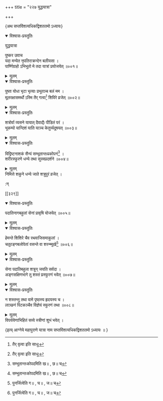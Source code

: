 +++
title = "२२७ युद्धयात्रा"

+++

\{अथ सप्तविंशत्यधिकद्विशततमो ऽध्यायः\}


<details open><summary>विश्वास-प्रस्तुतिः</summary>

युद्धयात्रा  
    
पुष्कर उवाच  
यदा मन्येत नृपतिराक्रन्देन बलीयसा ।  
पार्ष्णिग्राहो ऽभिभूतो मे तदा यात्रां प्रयोजयेत्   ॥००१॥
</details>

<details><summary>मूलम्</summary>

युद्धयात्रा  
    
पुष्कर उवाच  
यदा मन्येत नृपतिराक्रन्देन बलीयसा ।  
पार्ष्णिग्राहो ऽभिभूतो मे तदा यात्रां प्रयोजयेत्   ॥००१॥
</details>  

<details open><summary>विश्वास-प्रस्तुतिः</summary>

पुष्ता योधा भृटा भृत्याः प्रभूतञ्च बलं मम   ।  
मूलरक्षासमर्थो ऽस्मि तैर् गत्वा[^२] शिविरे व्रजेत् ॥००२॥
</details>

<details><summary>मूलम्</summary>

पुष्ता योधा भृटा भृत्याः प्रभूतञ्च बलं मम   ।  
मूलरक्षासमर्थो ऽस्मि तैर् गत्वा[^२] शिविरे व्रजेत् ॥००२॥
</details>  

<details open><summary>विश्वास-प्रस्तुतिः</summary>

शत्रोर्वा व्यसने यायात् दैवाद्यैः पीडितं परं   ।  
भूकम्पो यान्दिशं याति याञ्च केतुर्व्यदूषयत्   ॥००३॥
</details>

<details><summary>मूलम्</summary>

शत्रोर्वा व्यसने यायात् दैवाद्यैः पीडितं परं   ।  
भूकम्पो यान्दिशं याति याञ्च केतुर्व्यदूषयत्   ॥००३॥
</details>  

<details open><summary>विश्वास-प्रस्तुतिः</summary>

विद्विष्टनाशकं सैन्यं सम्भूतान्तःप्रकोपनं[^३]   ।  
शरीरस्फुरणे धन्ये तथा सुस्वप्रदर्शने ॥००४॥
</details>

<details><summary>मूलम्</summary>

विद्विष्टनाशकं सैन्यं सम्भूतान्तःप्रकोपनं[^३]   ।  
शरीरस्फुरणे धन्ये तथा सुस्वप्रदर्शने ॥००४॥
</details>  
निमित्ते शकुने धन्ये जाते शत्रुपुरं व्रजेत् ।  
    
:न्  
    
[^१]: पुनर्जित्वेति ग॥ , घ॥ , ज॥ च  
    
[^२]: तैर् वृत्वा इति साधुः  
    
[^३]: सम्भूतान्तःकोपदमिति ख॥ , छ॥ च  

[[३२९]]
    

<details open><summary>विश्वास-प्रस्तुतिः</summary>

पदातिनागबहुलां सेनां प्रावृषि योजयेत् ॥००५॥
</details>

<details><summary>मूलम्</summary>

पदातिनागबहुलां सेनां प्रावृषि योजयेत् ॥००५॥
</details>  

<details open><summary>विश्वास-प्रस्तुतिः</summary>

हेमन्ते शिशिरे चैव रथवाजिसमाकुलां ।  
चतुरङ्गबलोपेतां वसन्ते वा शरन्म्मुखे[^१] ॥००६॥
</details>

<details><summary>मूलम्</summary>

हेमन्ते शिशिरे चैव रथवाजिसमाकुलां ।  
चतुरङ्गबलोपेतां वसन्ते वा शरन्म्मुखे[^१] ॥००६॥
</details>  

<details open><summary>विश्वास-प्रस्तुतिः</summary>

सेना पदातिबहुला शत्रून् जयति सर्वदा ।  
अङ्गसक्षिणभागे तु शस्तं प्रस्फुरणं भवेत्   ॥००७॥
</details>

<details><summary>मूलम्</summary>

सेना पदातिबहुला शत्रून् जयति सर्वदा ।  
अङ्गसक्षिणभागे तु शस्तं प्रस्फुरणं भवेत्   ॥००७॥
</details>  

<details open><summary>विश्वास-प्रस्तुतिः</summary>

न शस्तन्तु तथा वामे पृष्ठस्य हृदयस्य च ।  
लाञ्छनं पिटकञ्चैव विज्ञेयं स्फुरणं तथा   ॥००८॥
</details>

<details><summary>मूलम्</summary>

न शस्तन्तु तथा वामे पृष्ठस्य हृदयस्य च ।  
लाञ्छनं पिटकञ्चैव विज्ञेयं स्फुरणं तथा   ॥००८॥
</details>  
विपर्ययेणाभिहितं सव्ये स्त्रीणां शुभं भवेत्   ।  
    
\{इत्य् आग्नेये महापुराणे यात्रा नाम सप्तविंशत्यधिकद्विशततमो ऽध्यायः ॥  }
    